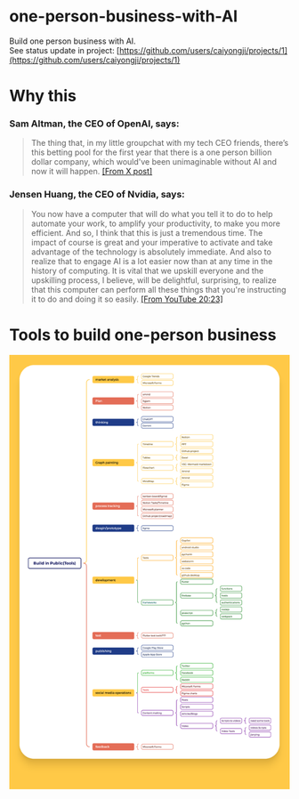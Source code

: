# one-person-business-with-AI
Build one person business with AI.   
See status update in project: [https://github.com/users/caiyongji/projects/1](https://github.com/users/caiyongji/projects/1)

# Why this
### Sam Altman, the CEO of OpenAI, says:
> The thing that, in my little groupchat with my tech CEO friends, there’s this betting pool for the first year that there is a one person billion dollar company, which would've been unimaginable without AI and now it will happen. [[From X post]](https://x.com/caiyongji/status/1765567042101576046?s=20)

### Jensen Huang, the CEO of Nvidia, says:
> You now have a computer that will do what you tell it to do to help automate your work, to amplify your productivity, to make you more efficient. And so, I think that this is just a tremendous time. The impact of course is great and your imperative to activate and take advantage of the technology is absolutely immediate. And also to realize that to engage AI is a lot easier now than at any time in the history of computing. It is vital that we upskill everyone and the upskilling process, I believe, will be delightful, surprising, to realize that this computer can perform all these things that you're instructing it to do and doing it so easily. [[From YouTube 20:23]](https://youtu.be/8Pm2xEViNIo?si=hAWOznOTIktoISCH&t=1223)

# Tools to build one-person business

![](./imgs/Build%20in%20Public(Tools).png)
